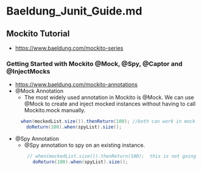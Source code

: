 # Baeldung_Junit_Guide.md
## Mockito Tutorial
- https://www.baeldung.com/mockito-series
### Getting Started with Mockito @Mock, @Spy, @Captor and @InjectMocks
- https://www.baeldung.com/mockito-annotations
- @Mock Annotation
   - The most widely used annotation in Mockito is @Mock. We can use @Mock to create and inject mocked instances without having to call Mockito.mock manually.
    ```java
      when(mockedList.size()).thenReturn(100); //both can work in mock
        doReturn(100).when(spyList).size();
     ```
-  @Spy Annotation
   - @Spy annotation to spy on an existing instance.
     ```java
      // when(mockedList.size()).thenReturn(100);  this is not going to work in Spy object
        doReturn(100).when(spyList).size();
     ```

